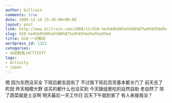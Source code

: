 ```yaml
---
author: billrain
comments: true
date: 2008-12-16 15:36:06+00:00
layout: post
link: http://www.billrain.com/2008/12/d10-%e4%b8%80%e5%88%87%e9%83%bd%e5%a5%bd/
slug: d10-%e4%b8%80%e5%88%87%e9%83%bd%e5%a5%bd
title: D10-一切都好
wordpress_id: 1322
categories:
- 动如脱兔|ACTIVITY
tags:
- Activity
- japan
---
```


嗯 因为东西没买全 下班后都去逛街了 不过我下班后百货基本都关门了 前天去了町田 昨天相模大野 该买的都什么也没买到 今天跟组里吃的自然自助 老自然了 除了蔬菜就是土豆啊 明天最后一天工作日 后天下午就到家了 有人来接我没？
